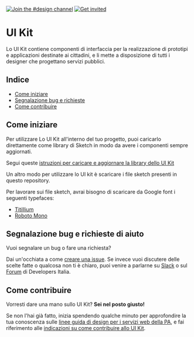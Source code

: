 [![Join the #design channel](https://img.shields.io/badge/Slack%20channel-%23design-blue.svg)](https://developersitalia.slack.com/messages/C7658JRJR/)
[![Get invited](https://slack.developers.italia.it/badge.svg)](https://slack.developers.italia.it/)

# UI Kit
Lo UI Kit contiene componenti di interfaccia per la realizzazione di prototipi e applicazioni destinate ai cittadini, e li mette a disposizione di tutti i designer che progettano servizi pubblici.

## Indice

- [Come iniziare](#come-iniziare)
- [Segnalazione bug e richieste](#segnalazione-bug-e-richieste-di-aiuto)
- [Come contribuire](#come-contribuire)

## Come iniziare

Per utilizzare Lo UI Kit all'interno del tuo progetto, puoi caricarlo direttamente come library di Sketch in modo da avere i componenti sempre aggiornati.

Segui queste [istruzioni per caricare e aggiornare la library dello UI Kit](INSTRUCTIONS/instructions.md)

Un altro modo per utilizzare lo UI kit è scaricare i file sketch presenti in questo repository.

Per lavorare sui file sketch, avrai bisogno di scaricare da Google font i seguenti typefaces:
- [Titillium](https://fonts.google.com/specimen/Titillium+Web)
- [Roboto Mono](https://fonts.google.com/specimen/Roboto+Mono)


## Segnalazione bug e richieste di aiuto

Vuoi segnalare un bug o fare una richiesta?

Dai un'occhiata a come [creare una issue](https://github.com/italia/design-ui-kit/blob/master/CONTRIBUTING.md#creare-una-issue). Se invece vuoi discutere delle scelte fatte o qualcosa non ti è chiaro, puoi venire a parlarne su [Slack](https://developersitalia.slack.com/messages/C7658JRJR/) o sul [Forum](https://forum.italia.it/) di Developers Italia.

## Come contribuire

Vorresti dare una mano sullo UI Kit? **Sei nel posto giusto!**
 
Se non l'hai già fatto, inizia spendendo qualche minuto per approfondire la tua conoscenza sulle
[linee guida di design per i servizi web della PA](https://design-italia.readthedocs.io/it/stable/index.html),
e fai riferimento alle [indicazioni su come contribuire allo UI Kit](CONTRIBUTING.md). 
